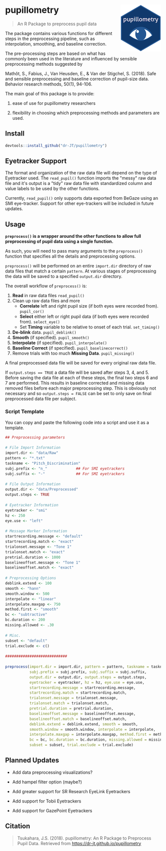 # pupillometry <img src = "man/figures/logo_small.png" align = "right" />

> An R Package to preprocess pupil data

The package contains various functions for different steps in the preprocessing pipeline, such as interpolation, smoothing, and baseline correction.

The pre-processing steps are based on what has commonly been used in the literature and influenced by sensible preprocessing methods suggested by

Mathôt, S., Fabius, J., Van Heusden, E., & Van der Stigchel, S. (2018). Safe and sensible preprocessing and baseline correction of pupil-size data. Behavior research methods, 50(1), 94-106.

The main goal of this package is to provide:

1) ease of use for pupillometry researchers

2) flexibility in choosing which preprocessing methods and parameters are used. 

## Install

```r
devtools::install_github("dr-JT/pupillometry")
```

## Eyetracker Support

The format and organization of the raw data file will depend on the type of Eyetracker used. The `read_pupil()` function imports the "messy" raw data file and it's output is a "tidy" raw data file with standardized column and value labels to be used by the other functions. 

Currently, `read_pupil()` only supports data exported from BeGaze using an SMI eye-tracker. Support for other eye-trackers will be included in future updates.

## Usage

**`preprocess()` is a wrapper around the other functions to allow full preprocessing of pupil data using a single function.**

As such, you will need to pass many arguments to the `preprocess()` function that specifies all the details and preprocessing options.

`preprocess()` will be performed on an entire `import.dir` directory of raw data files that match a certain `pattern`. At various stages of preprocessing the data will be saved to a specified `output.dir` directory.

The overall workflow of `preprocess()` is:

1. **Read** in raw data files `read_pupil()`
2. Clean up raw data files and more
    - **Correlate** left and right pupil size (if both eyes were recorded from). `pupil_cor()`
    - **Select** either left or right pupil data (if both eyes were recorded from). `select_eye()`
    - Set **Timing** variable to be relative to onset of each trial. `set_timing()`
3. **De-blink** data. `pupil_deblink()`
4. **Smooth** (if specified). `pupil_smooth()`
5. **Interpolate** (if specified). `pupil_interpolate()`
6. **Baseline Correct** (if specified). `pupil_baselinecorrect()`
7. Remove trials with too much **Missing Data**. `pupil_missing()`

A final preprocessed data file will be saved for every original raw data file.

If `output.steps == TRUE` a data file will be saved after steps 3, 4, and 5. Before saving the data file at each of these steps, the final two steps 6 and 7 are performed. This results in baseline corrected and missing data removed files before each major preprocessing step. This is obviously not necessary and so `output.steps = FALSE` can be set to only save on final preprocessed data file per subject. 

### Script Template

You can copy and paste the following code into a script and use it as a template.

```r
## Preprocessing parameters

# File Import Information
import.dir <- "data/Raw"
pattern <- "*.txt"
taskname <- "Pitch_Discrimination"
subj.prefix <- "n_"             ## For SMI eyetrackers
subj.suffix <- "-"              ## For SMI eyetrackers

# File Output Information
output.dir <- "data/Preprocessed"
output.steps <- TRUE

# Eyetracker Information
eyetracker <- "smi"
hz <- 250
eye.use <- "left"

# Message Marker Information
startrecording.message <- "default"
startrecording.match <- "exact"
trialonset.message <- "Tone 1" 
trialonset.match <- "exact"
pretrial.duration <- 1000
baselineoffset.message <- "Tone 1"
baselineoffset.match <- "exact"

# Preprocessing Options
deblink.extend <- 100
smooth <- "hann"
smooth.window <- 500
interpolate <- "linear"
interpolate.maxgap <- 750
method.first <- "smooth"
bc <- "subtractive"
bc.duration <- 200
missing.allowed <- .30

# Misc.
subset <- "default"
trial.exclude <- c()

############################

preprocess(import.dir = import.dir, pattern = pattern, taskname = taskname, 
           subj.prefix = subj.prefix, subj.suffix = subj.suffix, 
           output.dir = output.dir, output.steps = output.steps,
           eyetracker = eyetracker, hz = hz, eye.use = eye.use, 
           startrecording.message = startrecording.message, 
           startrecording.match = startrecording.match,
           trialonset.message = trialonset.message, 
           trialonset.match = trialonset.match,
           pretrial.duration = pretrial.duration, 
           baselineoffset.message = baselineoffset.message, 
           baselineoffset.match = baselineoffset.match,
           deblink.extend = deblink.extend, smooth = smooth,
           smooth.window = smooth.window, interpolate = interpolate, 
           interpolate.maxgap = interpolate.maxgap, method.first = method.first, 
           bc = bc, bc.duration = bc.duration, missing.allowed = missing.allowed, 
           subset = subset, trial.exclude = trial.exclude)
```

## Planned Updates

* Add data preprocessing visualizations?

* Add hampel filter option (maybe?)

* Add greater support for SR Research EyeLink Eyetrackers

* Add support for Tobii Eyetrackers

* Add support for GazePoint Eyetrackers

## Citation

> Tsukahara, J.S. (2018). pupillometry: An R Package to Preprocess Pupil Data. Retrieved from https://dr-jt.github.io/pupillometry
